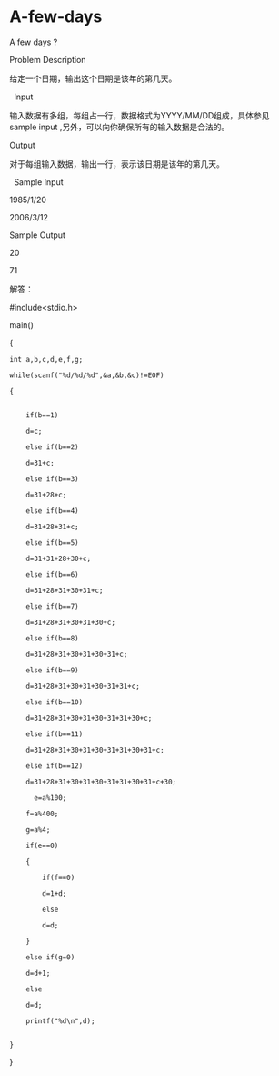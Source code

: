 # A-few-days

A few days ?

Problem Description

给定一个日期，输出这个日期是该年的第几天。

 
Input

输入数据有多组，每组占一行，数据格式为YYYY/MM/DD组成，具体参见sample input ,另外，可以向你确保所有的输入数据是合法的。 


Output

对于每组输入数据，输出一行，表示该日期是该年的第几天。

 
Sample Input

1985/1/20

2006/3/12 


Sample Output

20

71 

解答：

#include<stdio.h>

main()

{

    int a,b,c,d,e,f,g;
    
    while(scanf("%d/%d/%d",&a,&b,&c)!=EOF)
    
    {
    

        if(b==1)
        
        d=c;
        
        else if(b==2)
        
        d=31+c;
        
        else if(b==3)
        
        d=31+28+c;
        
        else if(b==4)
        
        d=31+28+31+c;
        
        else if(b==5)
        
        d=31+31+28+30+c;
        
        else if(b==6)
        
        d=31+28+31+30+31+c;
        
        else if(b==7)
        
        d=31+28+31+30+31+30+c;
        
        else if(b==8)
        
        d=31+28+31+30+31+30+31+c;
        
        else if(b==9)
        
        d=31+28+31+30+31+30+31+31+c;
        
        else if(b==10)
        
        d=31+28+31+30+31+30+31+31+30+c;
        
        else if(b==11)
        
        d=31+28+31+30+31+30+31+31+30+31+c;
        
        else if(b==12)
        
        d=31+28+31+30+31+30+31+31+30+31+c+30;
        
          e=a%100;
          
        f=a%400;
        
        g=a%4;
        
        if(e==0)
        
        {
        
            if(f==0)
            
            d=1+d;
            
            else
            
            d=d;
            
        }
        
        else if(g=0)
        
        d=d+1;
        
        else
        
        d=d;
        
        printf("%d\n",d);
        

    }
    
}
